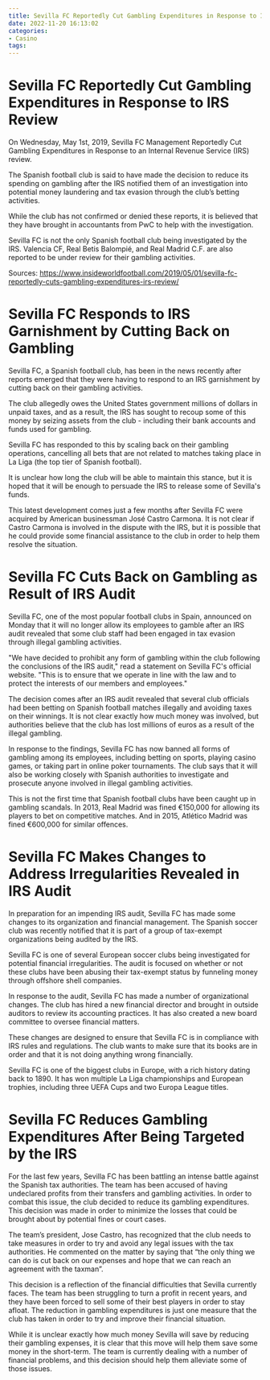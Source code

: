```yaml
---
title: Sevilla FC Reportedly Cut Gambling Expenditures in Response to IRS Review
date: 2022-11-20 16:13:02
categories:
- Casino
tags:
---
```



#  Sevilla FC Reportedly Cut Gambling Expenditures in Response to IRS Review

On Wednesday, May 1st, 2019, Sevilla FC Management Reportedly Cut Gambling Expenditures in Response to an Internal Revenue Service (IRS) review.

The Spanish football club is said to have made the decision to reduce its spending on gambling after the IRS notified them of an investigation into potential money laundering and tax evasion through the club’s betting activities.

While the club has not confirmed or denied these reports, it is believed that they have brought in accountants from PwC to help with the investigation.

Sevilla FC is not the only Spanish football club being investigated by the IRS. Valencia CF, Real Betis Balompié, and Real Madrid C.F. are also reported to be under review for their gambling activities.

Sources:
https://www.insideworldfootball.com/2019/05/01/sevilla-fc-reportedly-cuts-gambling-expenditures-irs-review/

#  Sevilla FC Responds to IRS Garnishment by Cutting Back on Gambling

Sevilla FC, a Spanish football club, has been in the news recently after reports emerged that they were having to respond to an IRS garnishment by cutting back on their gambling activities.

The club allegedly owes the United States government millions of dollars in unpaid taxes, and as a result, the IRS has sought to recoup some of this money by seizing assets from the club - including their bank accounts and funds used for gambling.

Sevilla FC has responded to this by scaling back on their gambling operations, cancelling all bets that are not related to matches taking place in La Liga (the top tier of Spanish football).

It is unclear how long the club will be able to maintain this stance, but it is hoped that it will be enough to persuade the IRS to release some of Sevilla's funds.

This latest development comes just a few months after Sevilla FC were acquired by American businessman José Castro Carmona. It is not clear if Castro Carmona is involved in the dispute with the IRS, but it is possible that he could provide some financial assistance to the club in order to help them resolve the situation.

#  Sevilla FC Cuts Back on Gambling as Result of IRS Audit

Sevilla FC, one of the most popular football clubs in Spain, announced on Monday that it will no longer allow its employees to gamble after an IRS audit revealed that some club staff had been engaged in tax evasion through illegal gambling activities.

"We have decided to prohibit any form of gambling within the club following the conclusions of the IRS audit," read a statement on Sevilla FC's official website. "This is to ensure that we operate in line with the law and to protect the interests of our members and employees."

The decision comes after an IRS audit revealed that several club officials had been betting on Spanish football matches illegally and avoiding taxes on their winnings. It is not clear exactly how much money was involved, but authorities believe that the club has lost millions of euros as a result of the illegal gambling.

In response to the findings, Sevilla FC has now banned all forms of gambling among its employees, including betting on sports, playing casino games, or taking part in online poker tournaments. The club says that it will also be working closely with Spanish authorities to investigate and prosecute anyone involved in illegal gambling activities.

This is not the first time that Spanish football clubs have been caught up in gambling scandals. In 2013, Real Madrid was fined €150,000 for allowing its players to bet on competitive matches. And in 2015, Atlético Madrid was fined €600,000 for similar offences.

#  Sevilla FC Makes Changes to Address Irregularities Revealed in IRS Audit

In preparation for an impending IRS audit, Sevilla FC has made some changes to its organization and financial management. The Spanish soccer club was recently notified that it is part of a group of tax-exempt organizations being audited by the IRS.

Sevilla FC is one of several European soccer clubs being investigated for potential financial irregularities. The audit is focused on whether or not these clubs have been abusing their tax-exempt status by funneling money through offshore shell companies.

In response to the audit, Sevilla FC has made a number of organizational changes. The club has hired a new financial director and brought in outside auditors to review its accounting practices. It has also created a new board committee to oversee financial matters.

These changes are designed to ensure that Sevilla FC is in compliance with IRS rules and regulations. The club wants to make sure that its books are in order and that it is not doing anything wrong financially.

Sevilla FC is one of the biggest clubs in Europe, with a rich history dating back to 1890. It has won multiple La Liga championships and European trophies, including three UEFA Cups and two Europa League titles.

#  Sevilla FC Reduces Gambling Expenditures After Being Targeted by the IRS

For the last few years, Sevilla FC has been battling an intense battle against the Spanish tax authorities. The team has been accused of having undeclared profits from their transfers and gambling activities. In order to combat this issue, the club decided to reduce its gambling expenditures. This decision was made in order to minimize the losses that could be brought about by potential fines or court cases.

The team’s president, Jose Castro, has recognized that the club needs to take measures in order to try and avoid any legal issues with the tax authorities. He commented on the matter by saying that “the only thing we can do is cut back on our expenses and hope that we can reach an agreement with the taxman”.

This decision is a reflection of the financial difficulties that Sevilla currently faces. The team has been struggling to turn a profit in recent years, and they have been forced to sell some of their best players in order to stay afloat. The reduction in gambling expenditures is just one measure that the club has taken in order to try and improve their financial situation.

While it is unclear exactly how much money Sevilla will save by reducing their gambling expenses, it is clear that this move will help them save some money in the short-term. The team is currently dealing with a number of financial problems, and this decision should help them alleviate some of those issues.